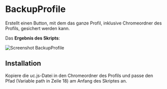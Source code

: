 # BackupProfile
Erstellt einen Button, mit dem das ganze Profil, inklusive Chromeordner des Profils, gesichert werden kann.

Das **Ergebnis des Skripts**:

![Screenshot BackupProfile](https://github.com/ardiman/userChrome.js/raw/master/backupprofile/scr_backupprofile.png)

## Installation
Kopiere die uc.js-Datei in den Chromeordner des Profils und passe den Pfad (Variable path in Zeile 18) am Anfang des Skriptes an.